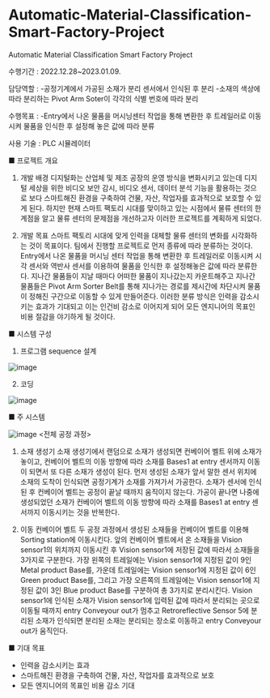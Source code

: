 # Automatic-Material-Classification-Smart-Factory-Project
Automatic Material Classification Smart Factory Project


수행기간 : 
2022.12.28~2023.01.09.

담당역할 : 
-공정기계에서 가공된 소재가 분리 센서에서 인식된 후 분리
-소재의 색상에 따라 분리하는 Pivot Arm Soter이 각각의 식별 번호에 따라 분리

수행목표 :
-Entry에서 나온 물품을 머시닝센터 작업을 통해 변환한 후 트레일러로 이동시켜 물품을 인식한 후 설정해 놓은 값에 따라 분류

사용 기술 : 
PLC 시뮬레이터


■ 프로젝트 개요
1) 개발 배경
 디지털화는 산업체 및 제조 공장의 운영 방식을 변화시키고 있는데 디지털 세상을 위한 비디오 보안 감시, 비디오 센서, 데이터 분석 기능을 활용하는 것으로 보다 스마트해진 환경을 구축하여 건물, 자산, 작업자를 효과적으로 보호할 수 있게 된다. 하지만 현재 스마트 팩토리 시대를 맞이하고 있는 시점에서 물류 센터의 한계점을 알고 물류 센터의 문제점을 개선하고자 이러한 프로젝트를 계획하게 되었다. 

2) 개발 목표
 스마트 팩토리 시대에 맞게 인력을 대체할 물류 센터의 변화를 시각화하는 것이 목표이다. 팀에서 진행할 프로젝트로 먼저 종류에 따라 분류하는 것이다. Entry에서 나온 물품을 머시닝 센터 작업을 통해 변환한 후 트레일러로 이동시켜 시각 센서와 역반사 센서를 이용하여 물품을 인식한 후 설정해놓은 값에 따라 분류한다. 지나간 물품들이 지날 때마다 어떠한 물품이 지나갔는지 카운트해주고 지나간 물품들은 Pivot Arm Sorter Belt를 통해 지나가는 경로를 제시간에 차단시켜 물품이 정해진 구간으로 이동할 수 있게 만들어준다. 이러한 분류 방식은 인력을 감소시키는 효과가 기대되고 이는 인건비 감소로 이어지게 되어 모든 엔지니어의 목표인 비용 절감을 야기하게 될 것이다.

■ 시스템 구성
1) 프로그램 sequence 설계

![image](https://github.com/shinnahyewon/Automatic-Material-Classification-Smart-Factory-Project/assets/161293023/596aa87d-9116-4792-9bc5-7351250b95a7)

2) 코딩

![image](https://github.com/shinnahyewon/Automatic-Material-Classification-Smart-Factory-Project/assets/161293023/a30dc2c6-971f-4ae9-b36d-99c5f02e7600)

■ 주 시스템

![image](https://github.com/shinnahyewon/Automatic-Material-Classification-Smart-Factory-Project/assets/161293023/907716f6-bf4f-400a-bc72-9e559d82a695)
<전체 공정 과정>

1) 소재 생성기
 소재 생성기에서 랜덤으로 소재가 생성되면 컨베이어 벨트 위에 소재가 놓이고, 컨베이어 벨트의 이동 방향에 따라 소재를 Bases1 at entry 센서까지 이동이 되면서 또 다른 소재가 생성이 된다. 먼저 생성된 소재가 앞서 말한 센서 위치에 소재의 도착이 인식되면 공정기계가 소재를 가져가서 가공한다. 소재가 센서에 인식된 후 컨베이어 벨트는 공정이 끝날 때까지 움직이지 않는다. 가공이 끝나면 나중에 생성되었던 소재가 컨베이어 벨트의 이동 방향에 따라 소재를 Bases1 at entry 센서까지 이동시키는 것을 반복한다.

2) 이동 컨베이어 벨트
 두 공정 과정에서 생성된 소재들을 컨베이어 벨트를 이용해 Sorting station에 이동시킨다. 앞의 컨베이어 벨트에서 온 소재들을 Vision sensor1의 위치까지 이동시킨 후 Vision sensor1에 저장된 값에 따라서 소재들을 3가지로 구분한다. 가장 왼쪽의 트레일에는 Vision sensor1에 지정된 값이 9인 Metal product Base를, 가운데 트레일에는 Vision sensor1에 지정된 값이 6인 Green product Base를, 그리고 가장 오른쪽의 트레일에는 Vision sensor1에 지정된 값이 3인 Blue product Base를 구분하여 총 3가지로 분리시킨다. Vision sensor1에 인식된 소재가 Vision sensor1에 입력된 값에 따라서 분리되는 곳으로 이동될 때까지 entry Conveyour out가 멈추고 Retroreflective Sensor 5에 분리된 소재가 인식되면 분리된 소재는 분리되는 장소로 이동하고 entry Conveyour out가 움직인다.

■ 기대 목표
- 인력을 감소시키는 효과
- 스마트해진 환경을 구축하여 건물, 자산, 작업자를 효과적으로 보호
- 모든 엔지니어의 목표인 비용 감소 기대
